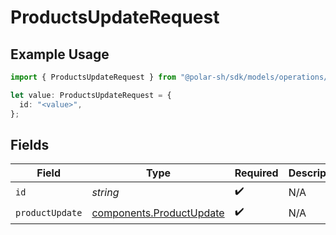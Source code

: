 # ProductsUpdateRequest

## Example Usage

```typescript
import { ProductsUpdateRequest } from "@polar-sh/sdk/models/operations/productsupdate.js";

let value: ProductsUpdateRequest = {
  id: "<value>",
};
```

## Fields

| Field                                                                | Type                                                                 | Required                                                             | Description                                                          |
| -------------------------------------------------------------------- | -------------------------------------------------------------------- | -------------------------------------------------------------------- | -------------------------------------------------------------------- |
| `id`                                                                 | *string*                                                             | :heavy_check_mark:                                                   | N/A                                                                  |
| `productUpdate`                                                      | [components.ProductUpdate](../../models/components/productupdate.md) | :heavy_check_mark:                                                   | N/A                                                                  |